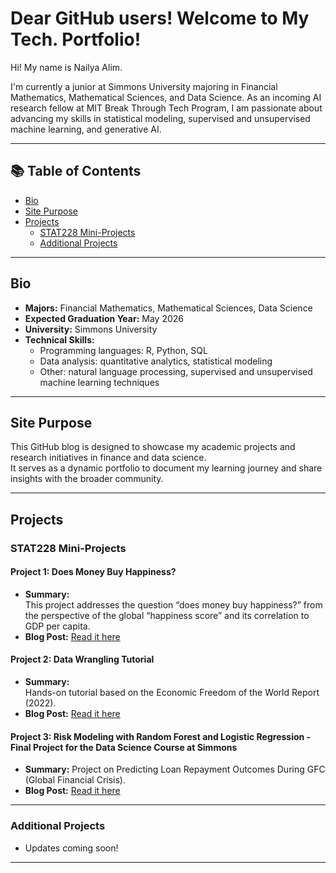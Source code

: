 # Dear GitHub users! Welcome to My Tech. Portfolio! 

Hi! My name is Nailya Alim. 

I'm currently a junior at Simmons University majoring in Financial Mathematics, Mathematical Sciences, and Data Science.
As an incoming AI research fellow at MIT Break Through Tech Program, I am passionate about advancing my skills in statistical modeling, supervised and unsupervised machine learning, and generative AI.

---

## 📚 Table of Contents
- [Bio](#bio)
- [Site Purpose](#site-purpose)
- [Projects](#projects)
  - [STAT228 Mini-Projects](#stat228-mini-projects)
  - [Additional Projects](#additional-projects)

---

## Bio

- **Majors:** Financial Mathematics, Mathematical Sciences, Data Science
- **Expected Graduation Year:** May 2026
- **University:** Simmons University
- **Technical Skills:**  
  - Programming languages: R, Python, SQL 
  - Data analysis: quantitative analytics, statistical modeling
  - Other: natural language processing, supervised and unsupervised machine learning techniques  
---

## Site Purpose

This GitHub blog is designed to showcase my academic projects and research initiatives in finance and data science.  
It serves as a dynamic portfolio to document my learning journey and share insights with the broader community.

---

## Projects

### STAT228 Mini-Projects

#### Project 1: Does Money Buy Happiness?
- **Summary:**  
  This project addresses the question “does money buy happiness?” from the perspective of the global “happiness score” and its correlation to GDP per capita.
- **Blog Post:** [Read it here](https://github.com/naiilya/does-money-buy-happiness-miniproject1)
  
#### Project 2: Data Wrangling Tutorial
- **Summary:**  
  Hands-on tutorial based on the Economic Freedom of the World Report (2022).
- **Blog Post:** [Read it here](https://github.com/naiilya/economic-freedom-world-report-miniproject2)

#### Project 3: Risk Modeling with Random Forest and Logistic Regression - Final Project for the Data Science Course at Simmons
- **Summary:**
  Project on Predicting Loan Repayment Outcomes During GFC (Global Financial Crisis).
- **Blog Post:** [Read it here](https://github.com/naiilya/final-project-stat228)
---

### Additional Projects
- Updates coming soon!

---
